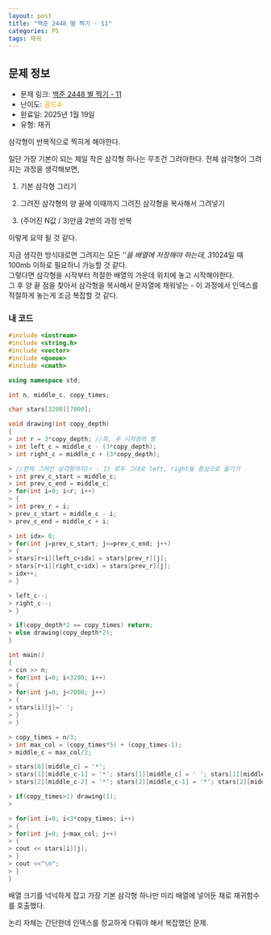 ```yaml
---
layout: post
title: "백준 2448 별 찍기 - 11"
categories: PS
tags: 재귀
---
```


## 문제 정보
- 문제 링크: [백준 2448 별 찍기 - 11](https://www.acmicpc.net/problem/2448)
- 난이도: <span style="color:#FFA500">골드4</span>
- 완료일: 2025년 1월 19일
- 유형: 재귀

삼각형이 반복적으로 찍히게 해야한다.

일단 가장 기본이 되는 제일 작은 삼각형 하나는 무조건 그려야한다. 전체 삼각형이 그려지는 과정을 생각해보면,

  1. 기본 삼각형 그리기

  2. 그려진 삼각형의 양 끝에 이때까지 그려진 삼각형을 복사해서 그려넣기

  3. (주어진 N값 / 3)만큼 2번의 과정 반복

이렇게 요약 될 것 같다.

지금 생각한 방식대로면 그려지는 모든 ‘*’을 배열에 저장해야 하는데, 3*1024일 때 100mb 이하로 필요하니 가능할 것 같다.  
그렇다면 삼각형을 시작부터 적절한 배열의 가운데 위치에 놓고 시작해야한다.   
그 후 양 끝 점을 찾아서 삼각형을 복사해서 문자열에 채워넣는 - 이 과정에서 인덱스를 적절하게 놓는게 조금 복잡할 것 같다.  

### 내 코드

```C++
#include <iostream>
#include <string.h>
#include <vector>
#include <queue>
#include <cmath>

using namespace std;

int n, middle_c, copy_times;

char stars[3200][7000];

void drawing(int copy_depth)
{
> int r = 3*copy_depth; //좌, 우 시작점의 행
> int left_c = middle_c - (3*copy_depth);
> int right_c = middle_c + (3*copy_depth);

> //현재 그려진 삼각형까지(r - 1) 모두 그대로 left, right을 중심으로 옮기기
> int prev_c_start = middle_c;
> int prev_c_end = middle_c;
> for(int i=0; i<r; i++)
> {
> int prev_r = i;
> prev_c_start = middle_c - i;
> prev_c_end = middle_c + i;

> int idx= 0;
> for(int j=prev_c_start; j<=prev_c_end; j++)
> {
> stars[r+i][left_c+idx] = stars[prev_r][j];
> stars[r+i][right_c+idx] = stars[prev_r][j];
> idx++;
> }

> left_c--;
> right_c--;
> }

> if(copy_depth*2 == copy_times) return;
> else drawing(copy_depth*2);
}

int main()
{  
> cin >> n;
> for(int i=0; i<3200; i++)
> {
> for(int j=0; j<7000; j++)
> {
> stars[i][j]=' ';
> }
> }

> copy_times = n/3;
> int max_col = (copy_times*5) + (copy_times-1);
> middle_c = max_col/2;

> stars[0][middle_c] = '*';
> stars[1][middle_c-1] = '*'; stars[1][middle_c] = ' '; stars[1][middle_c+1] = '*';
> stars[2][middle_c-2] = '*'; stars[2][middle_c-1] = '*'; stars[2][middle_c] = '*'; stars[2][middle_c+1] = '*'; stars[2][middle_c+2] = '*';

> if(copy_times>1) drawing(1);
> 

> for(int i=0; i<3*copy_times; i++)
> {
> for(int j=0; j<max_col; j++)
> {
> cout << stars[i][j];
> }
> cout <<"\n";
> }
}
```

배열 크기를 넉넉하게 잡고 가장 기본 삼각형 하나만 미리 배열에 넣어둔 채로 재귀함수를 호출했다.

논리 자체는 간단한데 인덱스를 정교하게 다뤄야 해서 복잡했던 문제.
